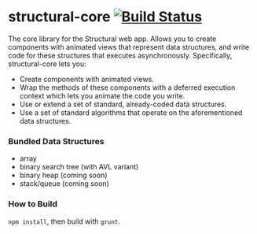 structural-core  [![Build Status](https://travis-ci.org/AlexKizer/structural-core.svg?branch=master)](https://travis-ci.org/AlexKizer/structural-core)
===============

The core library for the Structural web app. Allows you to create components with animated views that represent data structures, and write code for these structures that executes asynchronously. Specifically, structural-core lets you:
* Create components with animated views.
* Wrap the methods of these components with a deferred execution context which lets you animate the code you write.
* Use or extend a set of standard, already-coded data structures.
* Use a set of standard algorithms that operate on the aforementioned data structures.

### Bundled Data Structures
* array
* binary search tree (with AVL variant)
* binary heap (coming soon)
* stack/queue (coming soon)

### How to Build
`npm install`, then build with `grunt`.
